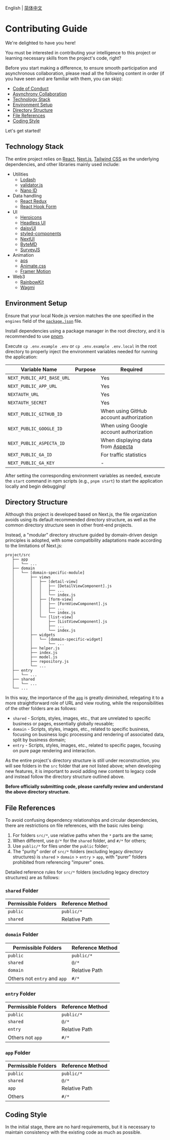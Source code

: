 English | [简体中文](./zh.md)

# Contributing Guide

We're delighted to have you here!

You must be interested in contributing your intelligence to this project or learning necessary skills from the project's code, right?

Before you start making a difference, to ensure smooth participation and asynchronous collaboration, please read all the following content in order (if you have seen and are familiar with them, you can skip):

- [Code of Conduct](https://openbuildxyz.github.io/eco/guides/code-of-conduct/)
- [Asynchrony Collaboration](https://github.com/openbuildxyz/.github/blob/main/docs/collaboration/en.md)
- [Technology Stack](#technology-stack)
- [Environment Setup](#environment-setup)
- [Directory Structure](#directory-structure)
- [File References](#file-references)
- [Coding Style](#coding-style)

Let's get started!

## Technology Stack

The entire project relies on [React](https://react.dev/), [Next.js](https://nextjs.org/), [Tailwind CSS](https://tailwindcss.com/) as the underlying dependencies, and other libraries mainly used include:

- Utilities
  - [Lodash](https://lodash.com/)
  - [validator.js](https://github.com/validatorjs/validator.js)
  - [Nano ID](https://zelark.github.io/nano-id-cc/)
- Data handling
  - [React Redux](https://react-redux.js.org/)
  - [React Hook Form](https://www.react-hook-form.com/)
- UI
  - [Heroicons](https://heroicons.com/)
  - [Headless UI](https://headlessui.com/v1)
  - [daisyUI](https://daisyui.com/)
  - [styled-components](https://styled-components.com/)
  - [NextUI](https://nextui.org/)
  - [ByteMD](https://bytemd.js.org/)
  - [SurveyJS](https://surveyjs.io/)
- Animation
  - [aos](https://michalsnik.github.io/aos/)
  - [Animate.css](https://animate.style/)
  - [Framer Motion](https://www.framer.com/motion/)
- Web3
  - [RainbowKit](https://www.rainbowkit.com/)
  - [Wagmi](https://wagmi.sh/)

## Environment Setup

Ensure that your local Node.js version matches the one specified in the `engines` field of the [`package.json`](../../../package.json) file.

Install dependencies using a package manager in the root directory, and it is recommended to use [pnpm](https://pnpm.io).

Execute `cp .env.example .env` or `cp .env.example .env.local` in the root directory to properly inject the environment variables needed for running the application:

| Variable Name | Purpose | Required |
| --- | --- | --- |
| `NEXT_PUBLIC_API_BASE_URL` |  | Yes |
| `NEXT_PUBLIC_APP_URL` |  | Yes |
| `NEXTAUTH_URL` |  | Yes |
| `NEXTAUTH_SECRET` |  | Yes |
| `NEXT_PUBLIC_GITHUB_ID` |  | When using GitHub account authorization |
| `NEXT_PUBLIC_GOOGLE_ID` |  | When using Google account authorization |
| `NEXT_PUBLIC_ASPECTA_ID` |  | When displaying data from [Aspecta](https://aspecta.id) |
| `NEXT_PUBLIC_GA_ID` |  | For traffic statistics |
| `NEXT_PUBLIC_GA_KEY` |  | - |

After setting the corresponding environment variables as needed, execute the `start` command in npm scripts (e.g., `pnpm start`) to start the application locally and begin debugging!

## Directory Structure

Although this project is developed based on Next.js, the file organization avoids using its default recommended directory structure, as well as the common directory structure seen in other front-end projects.

Instead, a "modular" directory structure guided by domain-driven design principles is adopted, with some compatibility adaptations made according to the limitations of Next.js:

```
project/src
   ├── app
   │   └── ...
   ├── domain
   │   └── [domain-specific-module]
   │       ├── views
   │       │   ├── [detail-view]
   │       │   │   ├── [DetailViewComponent].js
   │       │   │   ├── ...
   │       │   │   └── index.js
   │       │   ├── [form-view]
   │       │   │   ├── [FormViewComponent].js
   │       │   │   ├── ...
   │       │   │   └── index.js
   │       │   └── [list-view]
   │       │       ├── [ListViewComponent].js
   │       │       ├── ...
   │       │       └── index.js
   │       ├── widgets
   │       │   └── [domain-specific-widget]
   │       │       └── ...
   │       ├── helper.js
   │       ├── index.js
   │       ├── model.js
   │       ├── repository.js
   │       └── ...
   ├── entry
   │   └── ...
   ├── shared
   │   └── ...
   └── ...
```

In this way, the importance of the [`app`](https://nextjs.org/docs/app) is greatly diminished, relegating it to a more straightforward role of URL and view routing, while the responsibilities of the other folders are as follows:

- `shared` - Scripts, styles, images, etc., that are unrelated to specific business or pages, essentially globally reusable;
- `domain` - Scripts, styles, images, etc., related to specific business, focusing on business logic processing and rendering of associated data, split by business domain;
- `entry` - Scripts, styles, images, etc., related to specific pages, focusing on pure page rendering and interaction.

As the entire project's directory structure is still under reconstruction, you will see folders in the `src` folder that are not listed above; when developing new features, it is important to avoid adding new content to legacy code and instead follow the directory structure outlined above.

**Before officially submitting code, please carefully review and understand the above directory structure.**

## File References

To avoid confusing dependency relationships and circular dependencies, there are restrictions on file references, with the basic rules being:

1. For folders `src/*`, use relative paths when the `*` parts are the same;
2. When different, use `@/*` for the `shared` folder, and `#/*` for others;
3. Use `public/*` for files under the `public` folder;
4. The "purity" order of `src/*` folders (excluding legacy directory structures) is `shared` > `domain` > `entry` > `app`, with "purer" folders prohibited from referencing "impurer" ones.

Detailed reference rules for `src/*` folders (excluding legacy directory structures) are as follows:

### `shared` Folder

| Permissible Folders | Reference Method |
| --- | --- |
| `public` | `public/*` |
| `shared` | Relative Path |

### `domain` Folder

| Permissible Folders | Reference Method |
| --- | --- |
| `public` | `public/*` |
| `shared` | `@/*` |
| `domain` | Relative Path |
| Others not `entry` and `app` | `#/*` |

### `entry` Folder

| Permissible Folders | Reference Method |
| --- | --- |
| `public` | `public/*` |
| `shared` | `@/*` |
| `entry` | Relative Path |
| Others not `app` | `#/*` |

### `app` Folder

| Permissible Folders | Reference Method |
| --- | --- |
| `public` | `public/*` |
| `shared` | `@/*` |
| `app` | Relative Path |
| Others | `#/*` |

## Coding Style

In the initial stage, there are no hard requirements, but it is necessary to maintain consistency with the existing code as much as possible.
